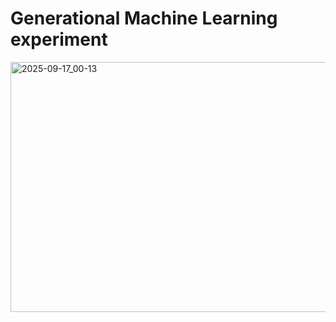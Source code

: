 # Generational Machine Learning experiment
<img width="798" height="400" alt="2025-09-17_00-13" src="https://github.com/user-attachments/assets/25a96ec3-6646-425f-94c1-43fba826017e" />
